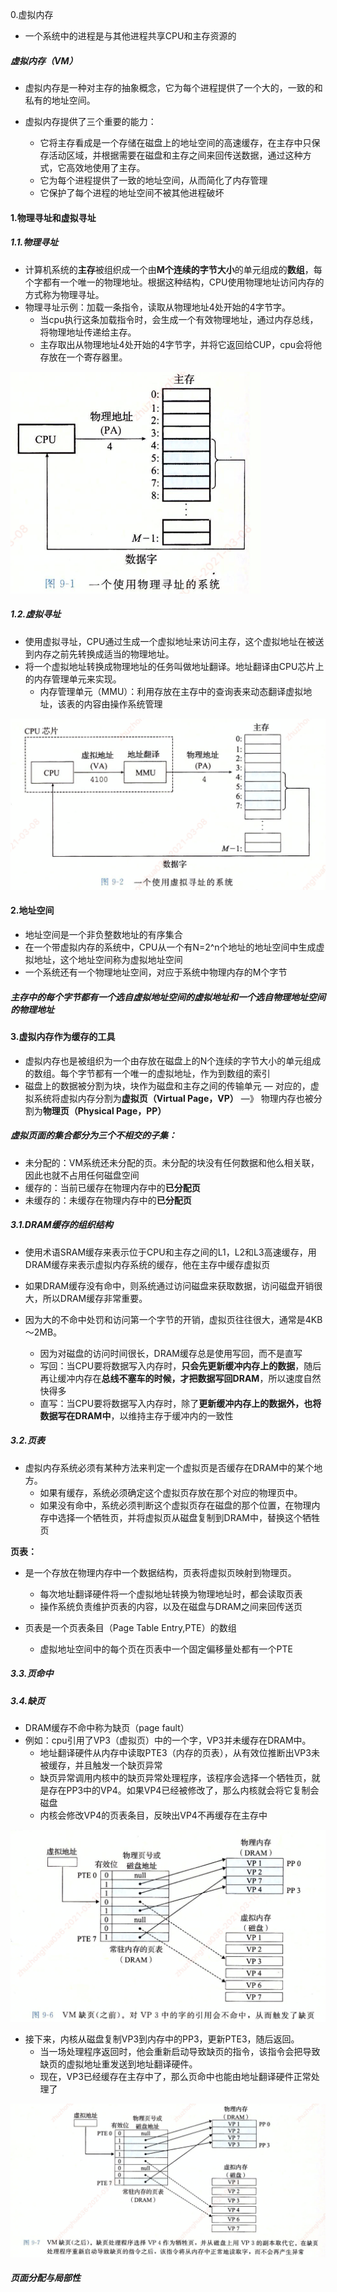 0.虚拟内存

- 一个系统中的进程是与其他进程共享CPU和主存资源的

##### 虚拟内存（VM）

- 虚拟内存是一种对主存的抽象概念，它为每个进程提供了一个大的，一致的和私有的地址空间。

- 虚拟内存提供了三个重要的能力：
  - 它将主存看成是一个存储在磁盘上的地址空间的高速缓存，在主存中只保存活动区域，并根据需要在磁盘和主存之间来回传送数据，通过这种方式，它高效地使用了主存。
  - 它为每个进程提供了一致的地址空间，从而简化了内存管理
  - 它保护了每个进程的地址空间不被其他进程破坏

#### 1.物理寻址和虚拟寻址

##### 1.1.物理寻址

- 计算机系统的**主存**被组织成一个由**M个连续的字节大小**的单元组成的**数组**，每个字都有一个唯一的物理地址。根据这种结构，CPU使用物理地址访问内存的方式称为物理寻址。
- 物理寻址示例：加载一条指令，读取从物理地址4处开始的4字节字。
  - 当cpu执行这条加载指令时，会生成一个有效物理地址，通过内存总线，将物理地址传递给主存。
  - 主存取出从物理地址4处开始的4字节字，并将它返回给CUP，cpu会将他存放在一个寄存器里。

<img src="./res/01.物理寻址.png" alt="01.物理寻址" style="zoom:60%;" />

##### 1.2.虚拟寻址

- 使用虚拟寻址，CPU通过生成一个虚拟地址来访问主存，这个虚拟地址在被送到内存之前先转换成适当的物理地址。
- 将一个虚拟地址转换成物理地址的任务叫做地址翻译。地址翻译由CPU芯片上的内存管理单元来实现。
  - 内存管理单元（MMU）：利用存放在主存中的查询表来动态翻译虚拟地址，该表的内容由操作系统管理

<img src="./res/02.虚拟寻址.png" alt="02.虚拟寻址" style="zoom:50%;" />

#### 2.地址空间

- 地址空间是一个非负整数地址的有序集合
- 在一个带虚拟内存的系统中，CPU从一个有N=2^n个地址的地址空间中生成虚拟地址，这个地址空间称为虚拟地址空间
- 一个系统还有一个物理地址空间，对应于系统中物理内存的M个字节

##### 主存中的每个字节都有一个选自虚拟地址空间的虚拟地址和一个选自物理地址空间的物理地址

#### 3.虚拟内存作为缓存的工具

- 虚拟内存也是被组织为一个由存放在磁盘上的N个连续的字节大小的单元组成的数组。每个字节都有一个唯一的虚拟地址，作为到数组的索引
- 磁盘上的数据被分割为块，块作为磁盘和主存之间的传输单元 — 对应的，虚拟系统将虚拟内存分割为**虚拟页（Virtual Page，VP）** —》 物理内存也被分割为**物理页（Physical Page，PP）**

##### 虚拟页面的集合都分为三个不相交的子集：

- 未分配的：VM系统还未分配的页。未分配的块没有任何数据和他么相关联，因此也就不占用任何磁盘空间
- 缓存的：当前已缓存在物理内存中的**已分配页**
- 未缓存的：未缓存在物理内存中的**已分配页**

##### 3.1.DRAM缓存的组织结构

- 使用术语SRAM缓存来表示位于CPU和主存之间的L1，L2和L3高速缓存，用DRAM缓存来表示虚拟内存系统的缓存，他在主存中缓存虚拟页
- 如果DRAM缓存没有命中，则系统通过访问磁盘来获取数据，访问磁盘开销很大，所以DRAM缓存非常重要。

- 因为大的不命中处罚和访问第一个字节的开销，虚拟页往往很大，通常是4KB～2MB。
  - 因为对磁盘的访问时间很长，DRAM缓存总是使用写回，而不是直写
  - 写回：当CPU要将数据写入内存时，**只会先更新缓冲内存上的数据**，随后再让缓冲内存在**总线不塞车的时候，才把数据写回DRAM**，所以速度自然快得多
  - 直写：当CPU要将数据写入内存时，除了**更新缓冲内存上的数据外，也将数据写在DRAM中**，以维持主存于缓冲内的一致性

##### 3.2.页表

- 虚拟内存系统必须有某种方法来判定一个虚拟页是否缓存在DRAM中的某个地方。
  - 如果有缓存，系统必须确定这个虚拟页存放在那个对应的物理页中。
  - 如果没有命中，系统必须判断这个虚拟页存在磁盘的那个位置，在物理内存中选择一个牺牲页，并将虚拟页从磁盘复制到DRAM中，替换这个牺牲页

**页表：**

- 是一个存放在物理内存中一个数据结构，页表将虚拟页映射到物理页。
  - 每次地址翻译硬件将一个虚拟地址转换为物理地址时，都会读取页表
  - 操作系统负责维护页表的内容，以及在磁盘与DRAM之间来回传送页

- 页表是一个页表条目（Page Table Entry,PTE）的数组
  - 虚拟地址空间中的每个页在页表中一个固定偏移量处都有一个PTE

##### 3.3.页命中

##### 3.4.缺页

- DRAM缓存不命中称为缺页（page fault）
- 例如：cpu引用了VP3（虚拟页）中的一个字，VP3并未缓存在DRAM中。
  - 地址翻译硬件从内存中读取PTE3（内存的页表），从有效位推断出VP3未被缓存，并且触发一个缺页异常
  - 缺页异常调用内核中的缺页异常处理程序，该程序会选择一个牺牲页，就是存在PP3中的VP4。如果VP4已经被修改了，那么内核就会将它复制会磁盘
  - 内核会修改VP4的页表条目，反映出VP4不再缓存在主存中

![03.触发缺页](./res/03.触发缺页.png)

- 接下来，内核从磁盘复制VP3到内存中的PP3，更新PTE3，随后返回。
  - 当一场处理程序返回时，他会重新启动导致缺页的指令，该指令会把导致缺页的虚拟地址重发送到地址翻译硬件。
  - 现在，VP3已经缓存在主存中了，那么页命中也能由地址翻译硬件正常处理了

![04.缺页处理](./res/04.缺页处理.png)

##### 页面分配与局部性





















